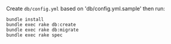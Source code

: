Create `db/config.yml` based on 'db/config.yml.sample' then run:

```
bundle install
bundle exec rake db:create
bundle exec rake db:migrate
bundle exec rake spec
```
